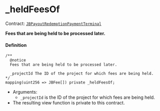 # _heldFeesOf

Contract: [`JBPayoutRedemptionPaymentTerminal`](/docs/dev/v2/contracts/or-payment-terminals/or-abstract/jbpayoutredemptionpaymentterminal/README.md)​‌

**Fees that are being held to be processed later.**

#### Definition

```
/**
  @notice
  Fees that are being held to be processed later.

  _projectId The ID of the project for which fees are being held.
*/
mapping(uint256 => JBFee[]) private _heldFeesOf;
```

* Arguments:
  * `_projectId` is the ID of the project for which fees are being held.
* The resulting view function is private to this contract.
